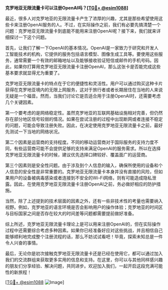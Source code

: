 **克罗地亚无限流量卡可以注册OpenAI吗？[[TG💪+ @esim1088](https://t.me/s/esim1088)]**

最近，很多人对克罗地亚的无限流量卡产生了浓厚的兴趣，尤其是那些希望使用这些卡来注册OpenAI服务的人。不过，在实际操作之前，我们有必要先搞清楚一个问题：克罗地亚无限流量卡到底能不能用来注册OpenAI呢？接下来，我们就来详细探讨一下这个问题。

首先，让我们了解一下OpenAI的基本情况。OpenAI是一家致力于研究和开发人工智能技术的机构，它提供的服务包括语言模型、图像生成工具等。要使用这些服务，通常需要一个有效的邮箱地址以及能够接收验证短信或邮件的手机号码。因此，如果你打算用克罗地亚无限流量卡注册OpenAI，那么这张卡是否能完成这些基本要求就显得尤为重要了。

克罗地亚无限流量卡的特点在于它的便捷性和灵活性。用户可以通过购买这种卡片获得在克罗地亚境内的无限上网服务，这对于旅行者或者长期居住在当地的人来说无疑是一个福音。然而，当我们讨论它是否适合用于注册OpenAI时，还需要考虑几个关键因素。

第一个要考虑的是网络稳定性。虽然克罗地亚的互联网基础设施相对完善，但仍然存在部分地区信号较弱的情况。如果在尝试注册的过程中出现断网或者连接不稳定的问题，可能会导致注册失败。因此，在决定使用克罗地亚无限流量卡之前，最好先测试一下当地的网络状况。

第二个因素是运营商的支持程度。不同的移动运营商对于国际服务的支持力度不同，有些运营商可能不会提供足够的支持来满足OpenAI的服务需求。所以在选择克罗地亚无限流量卡的时候，建议优先选择口碑较好、覆盖面广的运营商。

第三个因素则是安全性问题。由于涉及到个人信息的输入，确保所使用的设备和个人信息的安全性是非常重要的。克罗地亚无限流量卡本身并没有直接的风险，但如果用户的设备被病毒感染或者连接到不安全的Wi-Fi网络，则有可能造成隐私泄露。因此，在使用克罗地亚无限流量卡注册OpenAI之前，务必做好相应的防护措施。

当然，除了上述提到的技术层面的因素之外，还有一些非技术性的考量也需要纳入视野。例如，克罗地亚的语言环境是否会影响用户的操作体验；克罗地亚的时间区与目标国家之间是否存在较大的时间差等问题都需要提前做好准备。

综上所述，克罗地亚无限流量卡理论上是可以用来注册OpenAI的，但在实际操作过程中还需要综合考虑多种因素。如果你已经准备好应对这些挑战，并且相信自己能够顺利地完成整个注册流程的话，那么不妨试试看吧！毕竟，探索未知总是一件令人兴奋的事情。

最后，无论你是初次接触克罗地亚无限流量卡还是已经在使用它，都可以通过加入我们的交流群组来获取更多实用的信息和支持。在这里，你可以与其他同样感兴趣的朋友们分享经验、解决问题，共同进步。欢迎加入我们，一起开启这段充满可能性的新旅程！

[[TG💪+ @esim1088](https://t.me/s/esim1088) ![Image](https://i.postimg.cc/4NQfJmqS/Snipaste-2025-05-13-00-14-12.png)]